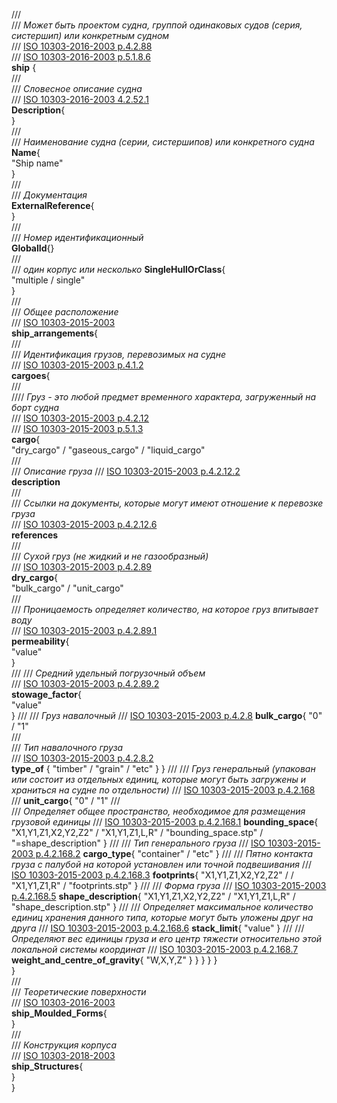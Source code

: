 ///  
/// *Может быть проектом судна, группой одинаковых судов (серия, систершип) или конкретным судном*   
/// [ISO 10303-2016-2003 p.4.2.88](/reference/en/ISO/ISO%2010303-216-2003.pdf#page=129)   
/// [ISO 10303-2016-2003 p.5.1.8.6](/reference/en/ISO/ISO%2010303-216-2003.pdf#page=286)  
**ship** {  
    ///  
    /// *Словесное описание судна*  
    /// [ISO 10303-2016-2003 4.2.52.1](/reference/en/ISO/ISO%2010303-216-2003.pdf#page=83)  
    **Description**{  
    }  
    ///  
    /// *Наименование судна (серии, систершипов) или конкретного судна*  
    **Name**{  
        "Ship name"  
    }  
    ///  
    /// *Документация*  
    **ExternalReference**{  
    }  
    ///  
    /// *Номер идентификационный*  
    **GlobalId**{}  
    ///  
    /// *один корпус или несколько* 
    **SingleHullOrClass**{  
        "multiple / single"  
    }  
    ///  
    /// *Общее расположение*  
    /// [ISO 10303-2015-2003](/reference/en/ISO/ISO%2010303-215-2004.pdf)  
    **ship_arrangements**{  
        ///  
        /// *Идентификация грузов, перевозимых на судне*  
        /// [ISO 10303-2015-2003 p.4.1.2](/reference/en/ISO/ISO%2010303-215-2004.pdf#page=21)  
        **cargoes**{  
            ///  
            //// *Груз - это любой предмет временного характера, загруженный на борт судна*  
            /// [ISO 10303-2015-2003 p.4.2.12](/reference/en/ISO/ISO%2010303-215-2004.pdf#page=39)  
            /// [ISO 10303-2015-2003 p.5.1.3](/reference/en/ISO/ISO%2010303-215-2004.pdf#page=230)  
            **cargo**{  
                "dry_cargo" / "gaseous_cargo" / "liquid_cargo"  
                ///  
                /// *Описание груза*
                /// [ISO 10303-2015-2003 p.4.2.12.2](/reference/en/ISO/ISO%2010303-215-2004.pdf#page=40)  
                **description**  
                ///  
                /// *Ссылки на документы, которые могут имеют отношение к перевозке груза*  
                /// [ISO 10303-2015-2003 p.4.2.12.6](/reference/en/ISO/ISO%2010303-215-2004.pdf#page=6)  
                **references**  
                ///  
                /// *Сухой груз (не жидкий и не газообразный)*  
                /// [ISO 10303-2015-2003 p.4.2.89](/reference/en/ISO/ISO%2010303-215-2004.pdf#page=106)  
                **dry_cargo**{  
                    "bulk_cargo" / "unit_cargo"  
                    ///  
                    /// *Проницаемость определяет количество, на которое груз впитывает воду*  
                    /// [ISO 10303-2015-2003 p.4.2.89.1](/reference/en/ISO/ISO%2010303-215-2004.pdf#page=106)  
                    **permeability**{  
                        "value"  
                    }  
                    /// 
                    /// *Средний удельный погрузочный объем*  
                    /// [ISO 10303-2015-2003 p.4.2.89.2](/reference/en/ISO/ISO%2010303-215-2004.pdf#page=106)  
                    **stowage_factor**{  
                        "value"  
                    }
                    ///
                    /// *Груз навалочный*
                    /// [ISO 10303-2015-2003 p.4.2.8](/reference/en/ISO/ISO%2010303-215-2004.pdf#page=35)
                    **bulk_cargo**{
                        "0" / "1"  
                        ///  
                        /// *Тип навалочного груза*  
                        /// [ISO 10303-2015-2003 p.4.2.8.2](/reference/en/ISO/ISO%2010303-215-2004.pdf#page=35)  
                        **type_of** {
                            "timber" / "grain"  / "etc"
                        }
                    }
                    ///
                    /// *Груз генеральный (упакован или состоит из отдельных единиц, которые могут быть загружены и храниться на судне по отдельности)*
                    /// [ISO 10303-2015-2003 p.4.2.168](/reference/en/ISO/ISO%2010303-215-2004.pdf#page=160)
                    /// **unit_cargo**{
                        "0" / "1"
                        ///  
                        /// *Определяет общее пространство, необходимое для размещения грузовой единицы*
                        /// [ISO 10303-2015-2003 p.4.2.168.1](/reference/en/ISO/ISO%2010303-215-2004.pdf#page=161)
                        **bounding_space**{  
                            "X1,Y1,Z1,X2,Y2,Z2" / "X1,Y1,Z1,L,R" / "bounding_space.stp" / "=shape_description"
                        }
                        ///
                        /// *Тип генерального груза*
                        /// [ISO 10303-2015-2003 p.4.2.168.2](/reference/en/ISO/ISO%2010303-215-2004.pdf#page=161)
                        **cargo_type**{
                            "container" / "etc"
                        }
                        ///
                        /// *Пятно контакта груза с палубой на которой установлен или точной подвешивания*
                        /// [ISO 10303-2015-2003 p.4.2.168.3](/reference/en/ISO/ISO%2010303-215-2004.pdf#page=162)
                        **footprints**{
                            "X1,Y1,Z1,X2,Y2,Z2" / / "X1,Y1,Z1,R" / "footprints.stp"
                        }
                        ///
                        /// *Форма груза*
                        /// [ISO 10303-2015-2003 p.4.2.168.5](/reference/en/ISO/ISO%2010303-215-2004.pdf#page=162)
                        **shape_description**{
                            "X1,Y1,Z1,X2,Y2,Z2" / "X1,Y1,Z1,L,R" / "shape_description.stp"
                        }
                        ///
                        /// *Определяет максимальное количество единиц хранения данного типа, которые могут быть уложены друг на друга*
                        /// [ISO 10303-2015-2003 p.4.2.168.6](/reference/en/ISO/ISO%2010303-215-2004.pdf#page=162)
                        **stack_limit**{
                            "value"
                        }
                        ///
                        /// *Определяют вес единицы груза и его центр тяжести относительно этой локальной системы координат*
                        /// [ISO 10303-2015-2003 p.4.2.168.7](/reference/en/ISO/ISO%2010303-215-2004.pdf#page=163)
                        **weight_and_centre_of_gravity**{
                            "W,X,Y,Z"
                        }
                    }
                }
            }
        }  
    }  
    ///  
    /// *Теоретические поверхности*  
    /// [ISO 10303-2016-2003](/reference/en/ISO/ISO%2010303-216-2003.pdf)  
    **ship_Moulded_Forms**{  
    }  
    ///  
    /// *Конструкция корпуса*  
    /// [ISO 10303-2018-2003](/reference/en/ISO/ISO%2010303-218-2004.pdf)  
    **ship_Structures**{  
    }  
}